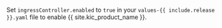Set `ingressController.enabled` to `true` in your `values-{{ include.release }}.yaml` file to enable {{ site.kic_product_name }}.